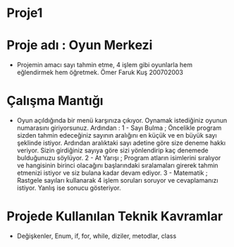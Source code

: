 # Proje1
# Proje adı : Oyun Merkezi
- Projemin amacı sayı tahmin etme, 4 işlem gibi oyunlarla hem eğlendirmek hem öğretmek.
Ömer Faruk Kuş 200702003
# Çalışma Mantığı
- Oyun açıldığında bir menü karşınıza çıkıyor. Oynamak istediğiniz oyunun numarasını giriyorsunuz. Ardından :
1 - Sayı Bulma ; Öncelikle program sizden tahmin edeceğiniz sayının aralığını en küçük ve en büyük sayı şeklinde istiyor. Ardından aralıktaki sayı adetine göre size deneme hakkı veriyor. Sizin girdiğiniz sayıya göre sizi yönlendirip kaç denemede bulduğunuzu söylüyor.
2 - At Yarışı ; Program atların isimlerini sıralıyor ve hangisinin birinci olacağını başlarındaki sıralamaları girerek tahmin etmenizi istiyor ve siz bulana kadar devam ediyor.
3 - Matematik ; Rastgele sayıları kullanarak 4 işlem soruları soruyor ve cevaplamanızı istiyor. Yanlış ise sonucu gösteriyor.
# Projede Kullanılan Teknik Kavramlar
- Değişkenler, Enum, if, for, while, diziler, metodlar, class